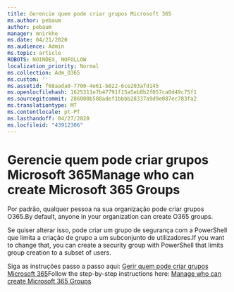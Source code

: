 ```yaml
---
title: Gerencie quem pode criar grupos Microsoft 365
ms.author: pebaum
author: pebaum
manager: mnirkhe
ms.date: 04/21/2020
ms.audience: Admin
ms.topic: article
ROBOTS: NOINDEX, NOFOLLOW
localization_priority: Normal
ms.collection: Adm_O365
ms.custom: ''
ms.assetid: f68aada0-7700-4e61-b822-6ce203afd145
ms.openlocfilehash: 1625311e7b47791f15a5eb8b2f057ca0d49c75f1
ms.sourcegitcommit: 286000b588adef1bbbb28337a9d9e087ec783fa2
ms.translationtype: MT
ms.contentlocale: pt-PT
ms.lasthandoff: 04/27/2020
ms.locfileid: "43912306"
---
```

# <a name="manage-who-can-create-microsoft-365-groups"></a><span data-ttu-id="e8e46-102">Gerencie quem pode criar grupos Microsoft 365</span><span class="sxs-lookup"><span data-stu-id="e8e46-102">Manage who can create Microsoft 365 Groups</span></span>

<span data-ttu-id="e8e46-103">Por padrão, qualquer pessoa na sua organização pode criar grupos O365.</span><span class="sxs-lookup"><span data-stu-id="e8e46-103">By default, anyone in your organization can create O365 groups.</span></span>
  
<span data-ttu-id="e8e46-104">Se quiser alterar isso, pode criar um grupo de segurança com a PowerShell que limita a criação de grupo a um subconjunto de utilizadores.</span><span class="sxs-lookup"><span data-stu-id="e8e46-104">If you want to change that, you can create a security group with PowerShell that limits group creation to a subset of users.</span></span>
  
<span data-ttu-id="e8e46-105">Siga as instruções passo a passo aqui: [Gerir quem pode criar grupos Microsoft 365](https://docs.microsoft.com/office365/admin/create-groups/manage-creation-of-groups)</span><span class="sxs-lookup"><span data-stu-id="e8e46-105">Follow the step-by-step instructions here: [Manage who can create Microsoft 365 Groups](https://docs.microsoft.com/office365/admin/create-groups/manage-creation-of-groups)</span></span>
  

